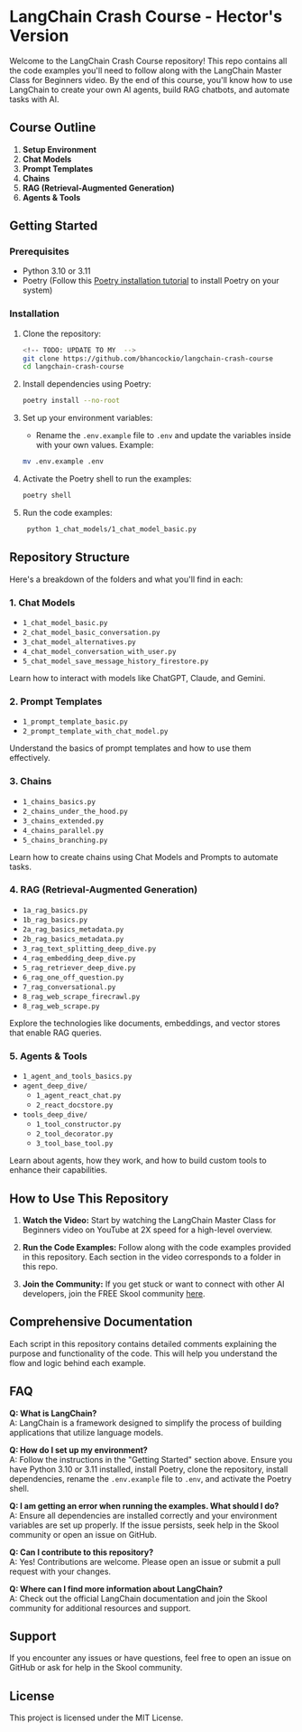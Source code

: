 # LangChain Crash Course - Hector's Version

Welcome to the LangChain Crash Course repository! This repo contains all the code examples you'll need to follow along with the LangChain Master Class for Beginners video. By the end of this course, you'll know how to use LangChain to create your own AI agents, build RAG chatbots, and automate tasks with AI.

## Course Outline

1. **Setup Environment**
2. **Chat Models**
3. **Prompt Templates**
4. **Chains**
5. **RAG (Retrieval-Augmented Generation)**
6. **Agents & Tools**

## Getting Started

### Prerequisites

- Python 3.10 or 3.11
- Poetry (Follow this [Poetry installation tutorial](https://python-poetry.org/docs/#installation) to install Poetry on your system)

### Installation

1. Clone the repository:

   ```bash
   <!-- TODO: UPDATE TO MY  -->
   git clone https://github.com/bhancockio/langchain-crash-course
   cd langchain-crash-course
   ```

2. Install dependencies using Poetry:

   ```bash
   poetry install --no-root
   ```

3. Set up your environment variables:

   - Rename the `.env.example` file to `.env` and update the variables inside with your own values. Example:

   ```bash
   mv .env.example .env
   ```

4. Activate the Poetry shell to run the examples:

   ```bash
   poetry shell
   ```

5. Run the code examples:

   ```bash
    python 1_chat_models/1_chat_model_basic.py
   ```

## Repository Structure

Here's a breakdown of the folders and what you'll find in each:

### 1. Chat Models

- `1_chat_model_basic.py`
- `2_chat_model_basic_conversation.py`
- `3_chat_model_alternatives.py`
- `4_chat_model_conversation_with_user.py`
- `5_chat_model_save_message_history_firestore.py`

Learn how to interact with models like ChatGPT, Claude, and Gemini.

### 2. Prompt Templates

- `1_prompt_template_basic.py`
- `2_prompt_template_with_chat_model.py`

Understand the basics of prompt templates and how to use them effectively.

### 3. Chains

- `1_chains_basics.py`
- `2_chains_under_the_hood.py`
- `3_chains_extended.py`
- `4_chains_parallel.py`
- `5_chains_branching.py`

Learn how to create chains using Chat Models and Prompts to automate tasks.

### 4. RAG (Retrieval-Augmented Generation)

- `1a_rag_basics.py`
- `1b_rag_basics.py`
- `2a_rag_basics_metadata.py`
- `2b_rag_basics_metadata.py`
- `3_rag_text_splitting_deep_dive.py`
- `4_rag_embedding_deep_dive.py`
- `5_rag_retriever_deep_dive.py`
- `6_rag_one_off_question.py`
- `7_rag_conversational.py`
- `8_rag_web_scrape_firecrawl.py`
- `8_rag_web_scrape.py`

Explore the technologies like documents, embeddings, and vector stores that enable RAG queries.

### 5. Agents & Tools

- `1_agent_and_tools_basics.py`
- `agent_deep_dive/`
  - `1_agent_react_chat.py`
  - `2_react_docstore.py`
- `tools_deep_dive/`
  - `1_tool_constructor.py`
  - `2_tool_decorator.py`
  - `3_tool_base_tool.py`

Learn about agents, how they work, and how to build custom tools to enhance their capabilities.

## How to Use This Repository

1. **Watch the Video:** Start by watching the LangChain Master Class for Beginners video on YouTube at 2X speed for a high-level overview.

2. **Run the Code Examples:** Follow along with the code examples provided in this repository. Each section in the video corresponds to a folder in this repo.

3. **Join the Community:** If you get stuck or want to connect with other AI developers, join the FREE Skool community [here](https://www.skool.com/ai-developer-accelerator/about).

## Comprehensive Documentation

Each script in this repository contains detailed comments explaining the purpose and functionality of the code. This will help you understand the flow and logic behind each example.

## FAQ

**Q: What is LangChain?**  
A: LangChain is a framework designed to simplify the process of building applications that utilize language models.

**Q: How do I set up my environment?**  
A: Follow the instructions in the "Getting Started" section above. Ensure you have Python 3.10 or 3.11 installed, install Poetry, clone the repository, install dependencies, rename the `.env.example` file to `.env`, and activate the Poetry shell.

**Q: I am getting an error when running the examples. What should I do?**  
A: Ensure all dependencies are installed correctly and your environment variables are set up properly. If the issue persists, seek help in the Skool community or open an issue on GitHub.

**Q: Can I contribute to this repository?**  
A: Yes! Contributions are welcome. Please open an issue or submit a pull request with your changes.

**Q: Where can I find more information about LangChain?**  
A: Check out the official LangChain documentation and join the Skool community for additional resources and support.

## Support

If you encounter any issues or have questions, feel free to open an issue on GitHub or ask for help in the Skool community.

## License

This project is licensed under the MIT License.
